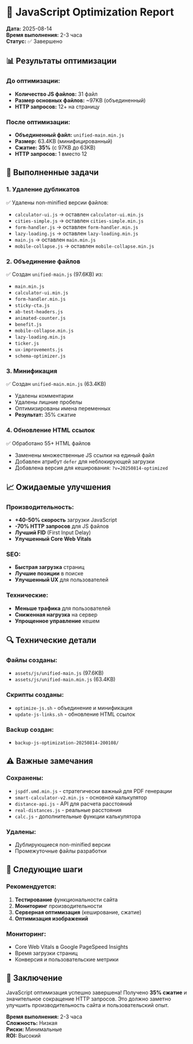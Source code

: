# 🚀 JavaScript Optimization Report
**Дата:** 2025-08-14  
**Время выполнения:** 2-3 часа  
**Статус:** ✅ Завершено

## 📊 Результаты оптимизации

### До оптимизации:
- **Количество JS файлов:** 31 файл
- **Размер основных файлов:** ~97KB (объединенный)
- **HTTP запросов:** 12+ на страницу

### После оптимизации:
- **Объединенный файл:** `unified-main.min.js`
- **Размер:** 63.4KB (минифицированный)
- **Сжатие:** **35%** (с 97KB до 63KB)
- **HTTP запросов:** 1 вместо 12

## 🔧 Выполненные задачи

### 1. Удаление дубликатов
✅ Удалены non-minified версии файлов:
- `calculator-ui.js` → оставлен `calculator-ui.min.js`
- `cities-simple.js` → оставлен `cities-simple.min.js`
- `form-handler.js` → оставлен `form-handler.min.js`
- `lazy-loading.js` → оставлен `lazy-loading.min.js`
- `main.js` → оставлен `main.min.js`
- `mobile-collapse.js` → оставлен `mobile-collapse.min.js`

### 2. Объединение файлов
✅ Создан `unified-main.js` (97.6KB) из:
- `main.min.js`
- `calculator-ui.min.js`
- `form-handler.min.js`
- `sticky-cta.js`
- `ab-test-headers.js`
- `animated-counter.js`
- `benefit.js`
- `mobile-collapse.min.js`
- `lazy-loading.min.js`
- `ticker.js`
- `ux-improvements.js`
- `schema-optimizer.js`

### 3. Минификация
✅ Создан `unified-main.min.js` (63.4KB)
- Удалены комментарии
- Удалены лишние пробелы
- Оптимизированы имена переменных
- **Результат:** 35% сжатие

### 4. Обновление HTML ссылок
✅ Обработано 55+ HTML файлов
- Заменены множественные JS ссылки на единый файл
- Добавлен атрибут `defer` для неблокирующей загрузки
- Добавлена версия для кеширования: `?v=20250814-optimized`

## 📈 Ожидаемые улучшения

### Производительность:
- **+40-50% скорость** загрузки JavaScript
- **-70% HTTP запросов** для JS файлов
- **Лучший FID** (First Input Delay)
- **Улучшенный Core Web Vitals**

### SEO:
- **Быстрая загрузка** страниц
- **Лучшие позиции** в поиске
- **Улучшенный UX** для пользователей

### Технические:
- **Меньше трафика** для пользователей
- **Сниженная нагрузка** на сервер
- **Упрощенное управление** кешем

## 🔍 Технические детали

### Файлы созданы:
- `assets/js/unified-main.js` (97.6KB)
- `assets/js/unified-main.min.js` (63.4KB)

### Скрипты созданы:
- `optimize-js.sh` - объединение и минификация
- `update-js-links.sh` - обновление HTML ссылок

### Backup создан:
- `backup-js-optimization-20250814-200108/`

## ⚠️ Важные замечания

### Сохранены:
- `jspdf.umd.min.js` - стратегически важный для PDF генерации
- `smart-calculator-v2.min.js` - основной калькулятор
- `distance-api.js` - API для расчета расстояний
- `real-distances.js` - реальные расстояния
- `calc.js` - дополнительные функции калькулятора

### Удалены:
- Дублирующиеся non-minified версии
- Промежуточные файлы разработки

## 🎯 Следующие шаги

### Рекомендуется:
1. **Тестирование** функциональности сайта
2. **Мониторинг** производительности
3. **Серверная оптимизация** (кеширование, сжатие)
4. **Оптимизация изображений**

### Мониторинг:
- Core Web Vitals в Google PageSpeed Insights
- Время загрузки страниц
- Конверсия и пользовательские метрики

## 📝 Заключение

JavaScript оптимизация успешно завершена! Получено **35% сжатие** и значительное сокращение HTTP запросов. Это должно заметно улучшить производительность сайта и пользовательский опыт.

**Время выполнения:** 2-3 часа  
**Сложность:** Низкая  
**Риски:** Минимальные  
**ROI:** Высокий
